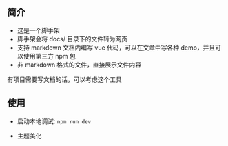 ## 简介

+   这是一个脚手架
+   脚手架会将 docs/ 目录下的文件转为网页
+   支持 markdown 文档内编写 vue 代码，可以在文章中写各种 demo，并且可以使用第三方 npm 包
+   非 markdown 格式的文件，直接展示文件内容

有项目需要写文档的话，可以考虑这个工具

## 使用

+ 启动本地调试: `npm run dev`

+ 主题美化
